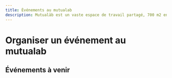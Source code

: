 ```yaml
---
title: Èvénements au mutualab
description: Mutualāb est un vaste espace de travail partagé, 700 m2 en plein centre de Lille, pour travailler en mode collaboratif ou personnel.  
---
```



# Organiser un événement au mutualab


## Événements à venir